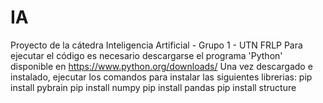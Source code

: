 # IA
Proyecto de la cátedra Inteligencia Artificial - Grupo 1 - UTN FRLP
Para ejecutar el código es necesario descargarse el programa 'Python' disponible en https://www.python.org/downloads/ 
Una vez descargado e instalado, ejecutar los comandos para instalar las siguientes librerias:
pip install pybrain
pip install numpy
pip install pandas
pip install structure